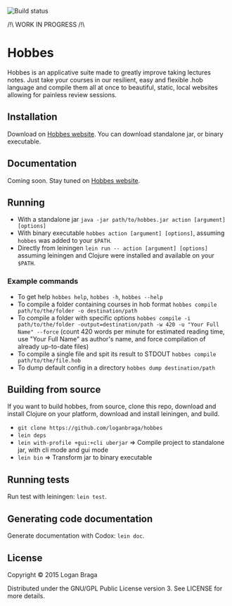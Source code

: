![Build status](https://circleci.com/gh/loganbraga/hobbes.svg?style=shield&circle-token=082da7ff9bb0b030b334fd5f456f495058f5bd45)

/!\ WORK IN PROGRESS /!\

# Hobbes

Hobbes is an applicative suite made to greatly improve taking lectures notes. Just take your courses in our resilient, easy and flexible .hob language and compile them all at once to
beautiful, static, local websites allowing for painless review sessions.

## Installation

Download on [Hobbes website](http://hobbes-lang.org). You can download standalone jar, or binary executable.

## Documentation

Coming soon. Stay tuned on [Hobbes website](http://hobbes-lang.org).

## Running

+ With a standalone jar `java -jar path/to/hobbes.jar action [argument] [options]`
+ With binary executable `hobbes action [argument] [options]`, assuming `hobbes` was added to your `$PATH`.
+ Directly from leiningen `lein run -- action [argument] [options]` assuming leiningen and Clojure were installed and available on your `$PATH`.

### Example commands

+ To get help `hobbes help`, `hobbes -h`, `hobbes --help`
+ To compile a folder containing courses in hob format `hobbes compile path/to/the/folder -o destination/path`
+ To compile a folder with specific options `hobbes compile -i path/to/the/folder -output=destination/path -w 420 -u "Your Full Name" --force` (count 420 words per minute for estimated reading time, use "Your Full Name" as author's name, and force compilation of already up-to-date files)
+ To compile a single file and spit its result to STDOUT `hobbes compile path/to/the/file.hob`
+ To dump default config in a directory `hobbes dump destination/path`

## Building from source

If you want to build hobbes, from source, clone this repo, download and install Clojure on your platform, download and install leiningen, and build.
+ `git clone https://github.com/loganbraga/hobbes`
+ `lein deps`
+ `lein with-profile +gui:+cli uberjar` => Compile project to standalone jar, with cli mode and gui mode
+ `lein bin` => Transform jar to binary executable

## Running tests

Run test with leiningen: `lein test`.

## Generating code documentation

Generate documentation with Codox: `lein doc`.

## License

Copyright © 2015 Logan Braga

Distributed under the GNU/GPL Public License version 3. See LICENSE for more details.

